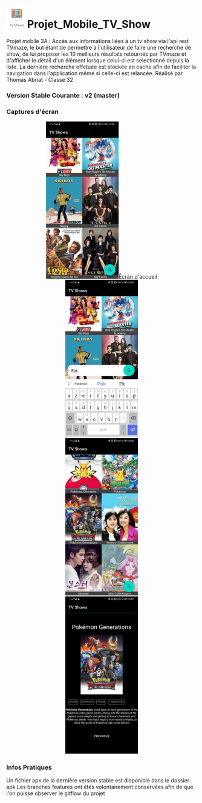 # <img width="55px" height="60px" src="./screenshots/logo.png" />Projet_Mobile_TV_Show
Projet mobile 3A : Accès aux informations liées à un tv show via l'api rest TVmaze, le but étant de permettre à l'utilisateur de faire une recherche de show, de lui proposer les 10 meilleurs résultats retournés par TVmaze et d'afficher le détail d'un élément lorsque celui-ci est selectionné depuis la liste. La dernière recherche effetuée est stockée en cache afin de faciliter la navigation dans l'application même si celle-ci est relancée.
Réalisé par Thomas Abriat - Classe 32

### Version Stable Courante : v2 (master) ###

### Captures d'écran ###
<div style="text-align:center"><img width="192px" height="415px" src="./screenshots/1.jpg" />Écran d'accueil</div>
<div style="text-align:center"><img width="192px" height="415px" src="./screenshots/2.jpg" /></div>
<div style="text-align:center"><img width="192px" height="415px" src="./screenshots/3.jpg" /></div>
<div style="text-align:center"><img width="192px" height="415px" src="./screenshots/4.jpg" /></div>

### Infos Pratiques ####

Un fichier apk de la dernière version stable est disponible dans le dossier apk 
Les branches features ont étés volontairement conservées afin de que l'on puisse observer le gitflow du projet
